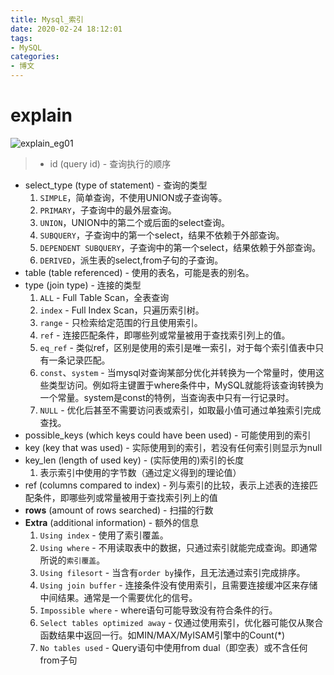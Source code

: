 ```yaml
---
title: Mysql_索引
date: 2020-02-24 18:12:01
tags: 
- MySQL
categories: 
- 博文
---
```

# explain
![explain_eg01](/images/mysql/explain_eg01.png)

> - id (query id) - 查询执行的顺序
- select_type (type of statement) - 查询的类型
  1. `SIMPLE`，简单查询，不使用UNION或子查询等。
  2. `PRIMARY`，子查询中的最外层查询。
  3. `UNION`，UNION中的第二个或后面的select查询。
  4. `SUBQUERY`，子查询中的第一个select，结果不依赖于外部查询。
  5. `DEPENDENT SUBQUERY`，子查询中的第一个select，结果依赖于外部查询。
  6. `DERIVED`，派生表的select,from子句的子查询。
- table (table referenced) - 使用的表名，可能是表的别名。
- type (join type) - 连接的类型
  1. `ALL` - Full Table Scan，全表查询
  2. `index` - Full Index Scan，只遍历索引树。
  3. `range` - 只检索给定范围的行且使用索引。
  4. `ref` - 连接匹配条件，即哪些列或常量被用于查找索引列上的值。
  5. `eq_ref` - 类似ref，区别是使用的索引是唯一索引，对于每个索引值表中只有一条记录匹配。
  6. `const`、`system` - 当mysql对查询某部分优化并转换为一个常量时，使用这些类型访问。例如将主键置于where条件中，MySQL就能将该查询转换为一个常量。system是const的特例，当查询表中只有一行记录时。
  7. `NULL` - 优化后甚至不需要访问表或索引，如取最小值可通过单独索引完成查找。
- possible_keys (which keys could have been used) - 可能使用到的索引
- key (key that was used) - 实际使用到的索引，若没有任何索引则显示为null
- key_len (length of used key) - (实际使用的)索引的长度
  1. 表示索引中使用的字节数（通过定义得到的理论值）
- ref (columns compared to index) - 列与索引的比较，表示上述表的连接匹配条件，即哪些列或常量被用于查找索引列上的值
- **rows** (amount of rows searched) - 扫描的行数
- **Extra** (additional information) - 额外的信息
  1. `Using index` - 使用了索引覆盖。
  1. `Using where` - 不用读取表中的数据，只通过索引就能完成查询。即通常所说的`索引覆盖`。
  2. `Using filesort` - 当含有`order by`操作，且无法通过索引完成排序。
  3. `Using join buffer` - 连接条件没有使用索引，且需要连接缓冲区来存储中间结果。通常是一个需要优化的信号。
  4. `Impossible where` - where语句可能导致没有符合条件的行。
  5. `Select tables optimized away` - 仅通过使用索引，优化器可能仅从聚合函数结果中返回一行。如MIN/MAX/MyISAM引擎中的Count(*)
  6. `No tables used` - Query语句中使用from dual（即空表）或不含任何from子句
